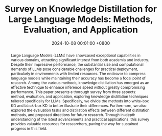 ---
title: "Survey on Knowledge Distillation for Large Language Models: Methods, Evaluation, and Application"
date: 2024-10-08 00:01:00 +0800
selected: false
pub: "Transactions on Intelligent Systems and Technology (TIST), JCR-Q1, IF=7.2"
pub_date: "(2024)"
abstract: >-
  Large Language Models (LLMs) have showcased exceptional capabilities in various domains, attracting significant interest from both academia and industry. Despite their impressive performance, the substantial size and computational demands of LLMs pose considerable challenges for practical deployment, particularly in environments with limited resources. The endeavor to compress language models while maintaining their accuracy has become a focal point of research. Among the various methods, knowledge distillation has emerged as an effective technique to enhance inference speed without greatly compromising performance. This paper presents a thorough survey from three aspects: method, evaluation, and application, exploring knowledge distillation techniques tailored specifically for LLMs. Specifically, we divide the methods into white-box KD and black-box KD to better illustrate their differences. Furthermore, we also explored the evaluation tasks and distillation effects between different distillation methods, and proposed directions for future research. Through in-depth understanding of the latest advancements and practical applications, this survey provides valuable resources for researchers, paving the way for sustained progress in this field.
cover: /assets/images/covers/yang2024survey.png
authors:
  - Chuanpeng Yang
  - Wang Lu†
  - Yao Zhu
  - Yidong Wang
  - Qian Chen
  - Chenlong Gao
  - Bingjie Yan
  - Yiqiang Chen
links: 
  Paper: https://dl.acm.org/doi/abs/10.1145/3699518
  ArXiv: https://arxiv.org/abs/2407.01885
  Bib: bib/yang2024survey.txt
---